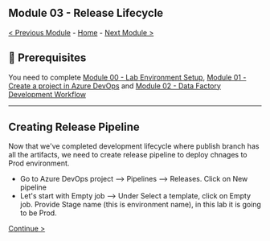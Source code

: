 **Module 03 - Release Lifecycle**
---------------------------------------------------------------------------------------------------------------------------------------------------------

[< Previous Module](module02.md) - [Home](https://github.com/swmannepalli/Azure-Data-Factory-CI-CD) - [Next Module >](module04.md)

🤔 Prerequisites
---------------------------------------------------------------------------------------------------------------------------------------------------------

You need to complete [Module 00 - Lab Environment Setup](module00.md), [Module 01 - Create a project in Azure DevOps](module01.md) and [Module 02 - Data Factory Development Workflow](module02.md)

---------------------------------------------------------------------------------------------------------------------------------------------------------

**Creating Release Pipeline**
---------------------------------------------------------------------------------------------------------------------------------------------------------

Now that we've completed development lifecycle where publish branch has all the artifacts, we need to create release pipeline to deploy chnages to Prod environment.

+ Go to Azure DevOps project --> Pipelines --> Releases. Click on New pipeline
+ Let's start with Empty job --> Under Select a template, click on Empty job. Provide Stage name (this is environment name), in this lab it is going to be Prod. 

[Continue >](module04.md)
